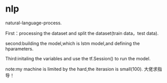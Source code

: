 # nlp
natural-language-process.

First：processing the dataset and split the dataset(train data，test data).

second:building the model,which is lstm model,and defining the hparameters.

Third:initaling the variables and use the tf.Session() to run the model.

note:my machine is limited by the hard,the iterasion is small(100).
大佬求指导！

